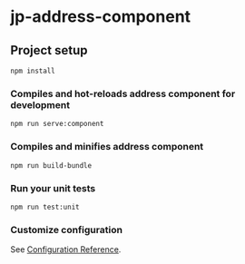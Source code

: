 # jp-address-component

## Project setup
```
npm install
```

### Compiles and hot-reloads address component for development
```
npm run serve:component
```

### Compiles and minifies address component
```
npm run build-bundle
```

### Run your unit tests
```
npm run test:unit
```

### Customize configuration
See [Configuration Reference](https://cli.vuejs.org/config/).
